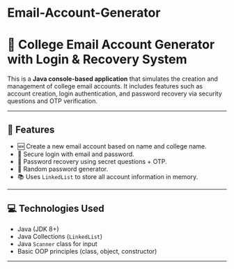# Email-Account-Generator

# 📧 College Email Account Generator with Login & Recovery System

This is a **Java console-based application** that simulates the creation and management of college email accounts. It includes features such as account creation, login authentication, and password recovery via security questions and OTP verification.

---

## 🚀 Features

- 🆕 Create a new email account based on name and college name.
- 🔐 Secure login with email and password.
- 🔑 Password recovery using secret questions + OTP.
- 🔁 Random password generator.
- 📚 Uses `LinkedList` to store all account information in memory.

---

## 💻 Technologies Used

- Java (JDK 8+)
- Java Collections (`LinkedList`)
- Java `Scanner` class for input
- Basic OOP principles (class, object, constructor)

---

